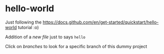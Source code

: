 # hello-world
Just following the https://docs.github.com/en/get-started/quickstart/hello-world tutorial :o)

Addition of a *new file* just to says `hello`

Click on *branches* to look for a specific branch of this dummy project

